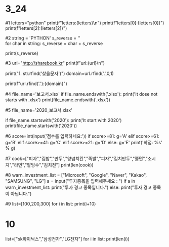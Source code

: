 # 3_24
#1
letters="python"
print(f"letters:{letters}\n")
print(f"letters[0]:{letters[0]}")
print(f"letters[2]:{letters[2]}")

#2
string = 'PYTHON'
s_reverse = ''  
for char in string:
    s_reverse = char + s_reverse

print(s_reverse)  

#3
url="http://sharebook.kr"
print(f"url:{url}\n")

print("1. str.rfind('찾을문자')")
domain=url.rfind('.',0,1)

print(f"url.rfind('.'):{domain}")

#4
file_name='보고서.xlsx'
if file_name.endswith('.xlsx'):
    print('It dose not starts with .xlsx')
print(file_name.endswith('.xlsx'))

#5
file_name='2020_보고서.xlsx'

if file_name.startswith('2020'):
    print('It start with 2020')
print(file_name.startswith('2020'))



#6
score=int(input('점수를 입력하세요:'))
if score>=81:
     g='A'
elif score>=61:
     g='B'
elif score>=41:
     g='C'
elif score>=21:
    g='D'
else:
     g='E'
print('학점: %s' % g)




#7
cook=["피자","김밥","만두","양념치킨","족발","피자","김치만두","쫄면","소시지","라면","팥빙수","김치전"]
print(len(cook))

#8
warn_investment_list = ["Microsoft", "Google", "Naver", "Kakao", "SAMSUNG", "LG"]
a = input("투자종목을 입력해주세요 : ")
if a in warn_investment_list:
    print("투자 경고 종목입니다.")
else:
    print("투자 경고 종목이 아닙니다.")

#9
list=[100,200,300]
for i in list:
    print(i+10)
# 10
list=["sk하이닉스","삼성전자","LG전자"]
for i in list:
    print(len(i))

